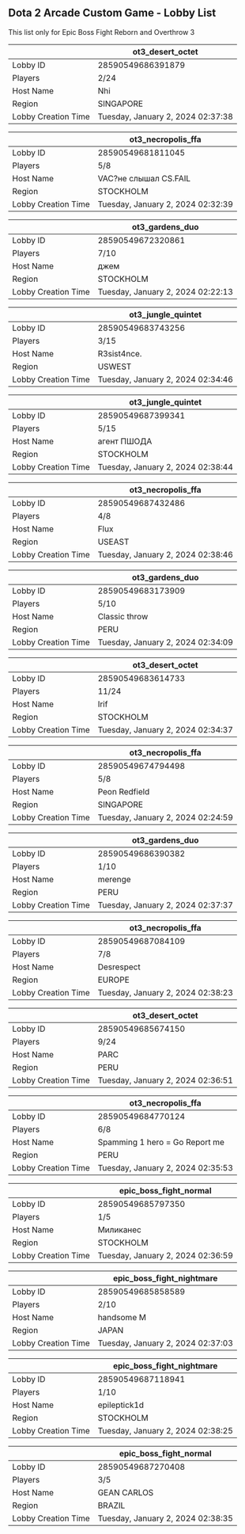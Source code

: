 ## Dota 2 Arcade Custom Game - Lobby List

This list only for Epic Boss Fight Reborn and Overthrow 3

|  | ot3_desert_octet |
| ------ | ------ |
| Lobby ID | 28590549686391879 |
| Players | 2/24 |
| Host Name | Nhi |
| Region | SINGAPORE |
| Lobby Creation Time | Tuesday, January 2, 2024 02:37:38 |


|  | ot3_necropolis_ffa |
| ------ | ------ |
| Lobby ID | 28590549681811045 |
| Players | 5/8 |
| Host Name | VAC?не слышал CS.FAIL |
| Region | STOCKHOLM |
| Lobby Creation Time | Tuesday, January 2, 2024 02:32:39 |


|  | ot3_gardens_duo |
| ------ | ------ |
| Lobby ID | 28590549672320861 |
| Players | 7/10 |
| Host Name | джем |
| Region | STOCKHOLM |
| Lobby Creation Time | Tuesday, January 2, 2024 02:22:13 |


|  | ot3_jungle_quintet |
| ------ | ------ |
| Lobby ID | 28590549683743256 |
| Players | 3/15 |
| Host Name | R3sist4nce. |
| Region | USWEST |
| Lobby Creation Time | Tuesday, January 2, 2024 02:34:46 |


|  | ot3_jungle_quintet |
| ------ | ------ |
| Lobby ID | 28590549687399341 |
| Players | 5/15 |
| Host Name | агент ПШОДА |
| Region | STOCKHOLM |
| Lobby Creation Time | Tuesday, January 2, 2024 02:38:44 |


|  | ot3_necropolis_ffa |
| ------ | ------ |
| Lobby ID | 28590549687432486 |
| Players | 4/8 |
| Host Name | Flux |
| Region | USEAST |
| Lobby Creation Time | Tuesday, January 2, 2024 02:38:46 |


|  | ot3_gardens_duo |
| ------ | ------ |
| Lobby ID | 28590549683173909 |
| Players | 5/10 |
| Host Name | Classic throw |
| Region | PERU |
| Lobby Creation Time | Tuesday, January 2, 2024 02:34:09 |


|  | ot3_desert_octet |
| ------ | ------ |
| Lobby ID | 28590549683614733 |
| Players | 11/24 |
| Host Name | Irif |
| Region | STOCKHOLM |
| Lobby Creation Time | Tuesday, January 2, 2024 02:34:37 |


|  | ot3_necropolis_ffa |
| ------ | ------ |
| Lobby ID | 28590549674794498 |
| Players | 5/8 |
| Host Name | Peon Redfield |
| Region | SINGAPORE |
| Lobby Creation Time | Tuesday, January 2, 2024 02:24:59 |


|  | ot3_gardens_duo |
| ------ | ------ |
| Lobby ID | 28590549686390382 |
| Players | 1/10 |
| Host Name | merenge |
| Region | PERU |
| Lobby Creation Time | Tuesday, January 2, 2024 02:37:37 |


|  | ot3_necropolis_ffa |
| ------ | ------ |
| Lobby ID | 28590549687084109 |
| Players | 7/8 |
| Host Name | Desrespect |
| Region | EUROPE |
| Lobby Creation Time | Tuesday, January 2, 2024 02:38:23 |


|  | ot3_desert_octet |
| ------ | ------ |
| Lobby ID | 28590549685674150 |
| Players | 9/24 |
| Host Name | PARC |
| Region | PERU |
| Lobby Creation Time | Tuesday, January 2, 2024 02:36:51 |


|  | ot3_necropolis_ffa |
| ------ | ------ |
| Lobby ID | 28590549684770124 |
| Players | 6/8 |
| Host Name | Spamming 1 hero = Go Report me |
| Region | PERU |
| Lobby Creation Time | Tuesday, January 2, 2024 02:35:53 |


|  | epic_boss_fight_normal |
| ------ | ------ |
| Lobby ID | 28590549685797350 |
| Players | 1/5 |
| Host Name | Миликанес |
| Region | STOCKHOLM |
| Lobby Creation Time | Tuesday, January 2, 2024 02:36:59 |


|  | epic_boss_fight_nightmare |
| ------ | ------ |
| Lobby ID | 28590549685858589 |
| Players | 2/10 |
| Host Name | handsome M |
| Region | JAPAN |
| Lobby Creation Time | Tuesday, January 2, 2024 02:37:03 |


|  | epic_boss_fight_nightmare |
| ------ | ------ |
| Lobby ID | 28590549687118941 |
| Players | 1/10 |
| Host Name | epileptick1d |
| Region | STOCKHOLM |
| Lobby Creation Time | Tuesday, January 2, 2024 02:38:25 |


|  | epic_boss_fight_normal |
| ------ | ------ |
| Lobby ID | 28590549687270408 |
| Players | 3/5 |
| Host Name | GEAN CARLOS |
| Region | BRAZIL |
| Lobby Creation Time | Tuesday, January 2, 2024 02:38:35 |


